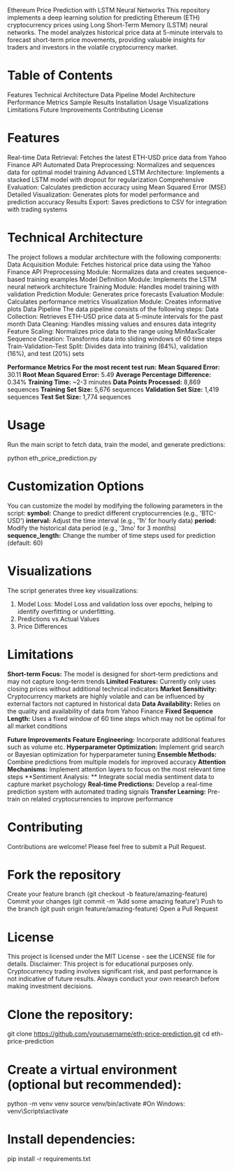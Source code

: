 Ethereum Price Prediction with LSTM Neural Networks
This repository implements a deep learning solution for predicting Ethereum (ETH) cryptocurrency prices using Long Short-Term Memory (LSTM) neural networks. The model analyzes historical price data at 5-minute intervals to forecast short-term price movements, providing valuable insights for traders and investors in the volatile cryptocurrency market.

# Table of Contents
Features
Technical Architecture
Data Pipeline
Model Architecture
Performance Metrics
Sample Results
Installation
Usage
Visualizations
Limitations
Future Improvements
Contributing
License

# Features
Real-time Data Retrieval: Fetches the latest ETH-USD price data from Yahoo Finance API
Automated Data Preprocessing: Normalizes and sequences data for optimal model training
Advanced LSTM Architecture: Implements a stacked LSTM model with dropout for regularization
Comprehensive Evaluation: Calculates prediction accuracy using Mean Squared Error (MSE)
Detailed Visualization: Generates plots for model performance and prediction accuracy
Results Export: Saves predictions to CSV for integration with trading systems

# **Technical Architecture**
The project follows a modular architecture with the following components:
Data Acquisition Module: Fetches historical price data using the Yahoo Finance API
Preprocessing Module: Normalizes data and creates sequence-based training examples
Model Definition Module: Implements the LSTM neural network architecture
Training Module: Handles model training with validation
Prediction Module: Generates price forecasts
Evaluation Module: Calculates performance metrics
Visualization Module: Creates informative plots
Data Pipeline
The data pipeline consists of the following steps:
Data Collection: Retrieves ETH-USD price data at 5-minute intervals for the past month
Data Cleaning: Handles missing values and ensures data integrity
Feature Scaling: Normalizes price data to the range using MinMaxScaler
Sequence Creation: Transforms data into sliding windows of 60 time steps
Train-Validation-Test Split: Divides data into training (64%), validation (16%), and test (20%) sets

**Performance Metrics**
**For the most recent test run:**
**Mean Squared Error:** 30.11
**Root Mean Squared Error:**	5.49
**Average Percentage Difference:**	0.34%
**Training Time:**	~2-3 minutes
**Data Points Processed:**	8,869 sequences
**Training Set Size:**	5,676 sequences
**Validation Set Size:**	1,419 sequences
**Test Set Size:** 1,774 sequences


# Usage
Run the main script to fetch data, train the model, and generate predictions:

python eth_price_prediction.py

# Customization Options
You can customize the model by modifying the following parameters in the script:
**symbol:** Change to predict different cryptocurrencies (e.g., 'BTC-USD')
**interval:** Adjust the time interval (e.g., '1h' for hourly data)
**period:** Modify the historical data period (e.g., '3mo' for 3 months)
**sequence_length:** Change the number of time steps used for prediction (default: 60)

# Visualizations
The script generates three key visualizations:
1. Model Loss: Model Loss and validation loss over epochs, helping to identify overfitting or underfitting.
2. Predictions vs Actual Values
3. Price Differences

# Limitations
**Short-term Focus:** The model is designed for short-term predictions and may not capture long-term trends
**Limited Features:** Currently only uses closing prices without additional technical indicators
**Market Sensitivity:** Cryptocurrency markets are highly volatile and can be influenced by external factors not captured in historical data
**Data Availability:** Relies on the quality and availability of data from Yahoo Finance
**Fixed Sequence Length:** Uses a fixed window of 60 time steps which may not be optimal for all market conditions

**Future Improvements**
**Feature Engineering:** Incorporate additional features such as volume etc.
**Hyperparameter Optimization:**  Implement grid search or Bayesian optimization for hyperparameter tuning
**Ensemble Methods:** Combine predictions from multiple models for improved accuracy
**Attention Mechanisms:** Implement attention layers to focus on the most relevant time steps
**Sentiment Analysis: ** Integrate social media sentiment data to capture market psychology
**Real-time Predictions:** Develop a real-time prediction system with automated trading signals
**Transfer Learning:** Pre-train on related cryptocurrencies to improve performance
# Contributing
Contributions are welcome! Please feel free to submit a Pull Request.
# Fork the repository
Create your feature branch (git checkout -b feature/amazing-feature)
Commit your changes (git commit -m 'Add some amazing feature')
Push to the branch (git push origin feature/amazing-feature)
Open a Pull Request
# License
This project is licensed under the MIT License - see the LICENSE file for details.
Disclaimer: This project is for educational purposes only. Cryptocurrency trading involves significant risk, and past performance is not indicative of future results. Always conduct your own research before making investment decisions.
# Clone the repository:
git clone https://github.com/yourusername/eth-price-prediction.git
cd eth-price-prediction


# Create a virtual environment (optional but recommended):
python -m venv venv
source venv/bin/activate  #On Windows: venv\Scripts\activate

# Install dependencies:
pip install -r requirements.txt
